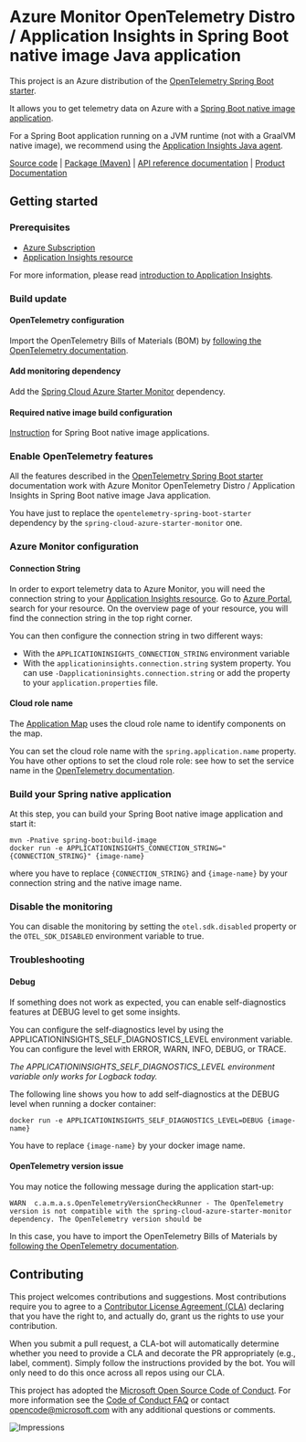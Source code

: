 # Azure Monitor OpenTelemetry Distro / Application Insights in Spring Boot native image Java application

This project is an Azure distribution of the [OpenTelemetry Spring Boot starter][otel_spring_starter].

It allows you to get telemetry data on Azure with a [Spring Boot native image application][spring_boot_native].

For a Spring Boot application running on a JVM runtime (not with a GraalVM native image), we recommend using the [Application Insights Java agent][application_insights_java_agent_spring_boot].

[Source code][source_code] | [Package (Maven)][package_mvn] | [API reference documentation][api_reference_doc] | [Product Documentation][product_documentation]

## Getting started

### Prerequisites

- [Azure Subscription][azure_subscription]
- [Application Insights resource][application_insights_resource]

For more information, please read [introduction to Application Insights][application_insights_intro].

### Build update

#### OpenTelemetry configuration

Import the OpenTelemetry Bills of Materials (BOM)
by [following the OpenTelemetry documentation](https://opentelemetry.io/docs/instrumentation/java/automatic/spring-boot/#dependency-management).

#### Add monitoring dependency

Add the [Spring Cloud Azure Starter Monitor](https://central.sonatype.com/artifact/com.azure.spring/spring-cloud-azure-starter-monitor) dependency.

#### Required native image build configuration

[Instruction][azure_native] for Spring Boot native image applications.

### Enable OpenTelemetry features

All the features described in the [OpenTelemetry Spring Boot starter][otel_spring_starter] documentation work with Azure Monitor OpenTelemetry Distro / Application Insights in Spring Boot native image Java application.

You have just to replace the `opentelemetry-spring-boot-starter` dependency by the `spring-cloud-azure-starter-monitor` one.

### Azure Monitor configuration

#### Connection String

In order to export telemetry data to Azure Monitor, you will need the connection string to your [Application
 Insights resource][application_insights_resource]. Go to [Azure Portal][azure_portal], 
search for your resource. On the overview page of your resource, you will find the connection string in the top
right corner.

You can then configure the connection string in two different ways:
* With the `APPLICATIONINSIGHTS_CONNECTION_STRING` environment variable
* With the `applicationinsights.connection.string` system property. You can use `-Dapplicationinsights.connection.string` or add the property to your `application.properties` file.

#### Cloud role name

The [Application Map](https://learn.microsoft.com/azure/azure-monitor/app/app-map?tabs=net#set-or-override-cloud-role-name) uses the cloud role name to identify components on the map.

You can set the cloud role name with the `spring.application.name` property. You have other options to set the cloud role role: see how to set the service name in the [OpenTelemetry documentation](https://opentelemetry.io/docs/languages/java/automatic/spring-boot/).

### Build your Spring native application
At this step, you can build your Spring Boot native image application and start it:

```
mvn -Pnative spring-boot:build-image
docker run -e APPLICATIONINSIGHTS_CONNECTION_STRING="{CONNECTION_STRING}" {image-name} 
```
where you have to replace `{CONNECTION_STRING}` and `{image-name}` by your connection string and the native image name.

### Disable the monitoring

You can disable the monitoring by setting the `otel.sdk.disabled` property or the `OTEL_SDK_DISABLED` environment variable to true.

### Troubleshooting

#### Debug

If something does not work as expected, you can enable self-diagnostics features at DEBUG level to get some insights.

You can configure the self-diagnostics level by using the APPLICATIONINSIGHTS_SELF_DIAGNOSTICS_LEVEL environment variable. You can configure the level with ERROR, WARN, INFO, DEBUG, or TRACE.

_The APPLICATIONINSIGHTS_SELF_DIAGNOSTICS_LEVEL environment variable only works for Logback today._

The following line shows you how to add self-diagnostics at the DEBUG level when running a docker container:
```
docker run -e APPLICATIONINSIGHTS_SELF_DIAGNOSTICS_LEVEL=DEBUG {image-name}
```

You have to replace `{image-name}` by your docker image name.

#### OpenTelemetry version issue

You may notice the following message during the application start-up:
```
WARN  c.a.m.a.s.OpenTelemetryVersionCheckRunner - The OpenTelemetry version is not compatible with the spring-cloud-azure-starter-monitor dependency. The OpenTelemetry version should be
```

In this case, you have to import the OpenTelemetry Bills of Materials
by [following the OpenTelemetry documentation](https://opentelemetry.io/docs/instrumentation/java/automatic/spring-boot/#dependency-management).


## Contributing

This project welcomes contributions and suggestions. Most contributions require you to agree to a
[Contributor License Agreement (CLA)][cla] declaring that you have the right to, and actually do, grant us the rights
to use your contribution.

When you submit a pull request, a CLA-bot will automatically determine whether you need to provide a CLA and decorate
the PR appropriately (e.g., label, comment). Simply follow the instructions provided by the bot. You will only need to
do this once across all repos using our CLA.

This project has adopted the [Microsoft Open Source Code of Conduct][coc]. For more information see the
[Code of Conduct FAQ][coc_faq] or contact [opencode@microsoft.com][coc_contact] with any additional questions or comments.

<!-- LINKS -->
[otel_spring_starter]: https://opentelemetry.io/docs/instrumentation/java/automatic/spring-boot/
[otel_spring_starter_instrumentation]: https://opentelemetry.io/docs/instrumentation/java/automatic/spring-boot/#additional-instrumentations
[spring_boot_native]: https://docs.spring.io/spring-boot/docs/current/reference/html/native-image.html
[azure_native]: https://github.com/Azure/azure-sdk-for-java/blob/main/sdk/spring/README.md#spring-aot-and-spring-native-images
[source_code]: https://github.com/Azure/azure-sdk-for-java/tree/main/sdk/spring/spring-cloud-azure-starter-monitor/src
[package_mvn]: https://central.sonatype.com/artifact/com.azure.spring/spring-cloud-azure-starter-monitor
[api_reference_doc]: https://opentelemetry.io/docs/instrumentation/java/automatic/spring-boot/
[product_documentation]: https://docs.microsoft.com/azure/azure-monitor/overview
[azure_subscription]: https://azure.microsoft.com/free/
[application_insights_resource]: https://docs.microsoft.com/azure/azure-monitor/app/create-new-resource
[application_insights_intro]: https://docs.microsoft.com/azure/azure-monitor/app/app-insights-overview
[application_insights_java_agent_spring_boot]: https://learn.microsoft.com/azure/azure-monitor/app/java-spring-boot
[azure_portal]: https://portal.azure.com
[cla]: https://cla.microsoft.com
[coc]: https://opensource.microsoft.com/codeofconduct/
[coc_faq]: https://opensource.microsoft.com/codeofconduct/faq/
[coc_contact]: mailto:opencode@microsoft.com
![Impressions](https://azure-sdk-impressions.azurewebsites.net/api/impressions/azure-sdk-for-java%2Fsdk%monitor%2Fazure-monitor-spring-native%2FREADME.png)
